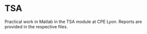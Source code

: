 # TSA

Practical work in Matlab in the TSA module at CPE Lyon. Reports are provided in the respective files.
